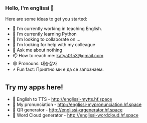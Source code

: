 ### Hello, I'm englissi 👋

Here are some ideas to get you started:

- 🔭 I’m currently working in teaching English.
- 🌱 I’m currently learning Python
- 👯 I’m looking to collaborate on ...
- 🤔 I’m looking for help with my colleague
- 💬 Ask me about nothing
- 📫 How to reach me: katya0153@gmail.com
- 😄 Pronouns: 대충살자
- ⚡ Fun fact: Приятно ми е да се запознаем.

## Try my apps here! 

- 🌱 English to TTS - http://englissi-mytts.hf.space
- 🌱 My pronunciation - http://englissi-mypronunciation.hf.space
- 🌱 QR generator - http://englissi-qrgenerator.hf.space
- 🌱 Word Cloud generator - http://englissi-wordcloud.hf.space





